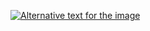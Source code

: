 [![Alternative text for the image]([URL-of-the-thumbnail-image](https://github.com/costpetrides/Fluid-Dynamics/blob/main/Figures/H10.png))](https://youtube.com/shorts/lPf9BRDmlc8?feature=shared)
